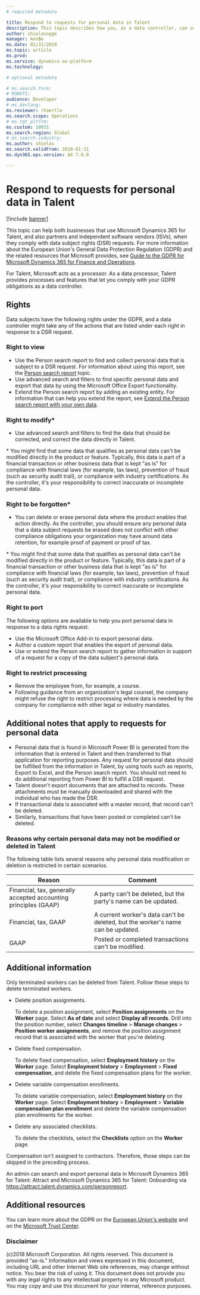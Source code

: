 ```yaml
---
# required metadata

title: Respond to requests for personal data in Talent
description: This topic describes how you, as a data controller, can use Microsoft Dynamics 365 for Talent as a data processor to help you respond to a request for data under the European Union's General Data Protection Regulation (GDPR).
author: shielasogge
manager: AnnBe
ms.date: 01/31/2018
ms.topic: article
ms.prod: 
ms.service: dynamics-ax-platform
ms.technology: 

# optional metadata

# ms.search.form: 
# ROBOTS: 
audience: Developer
# ms.devlang: 
ms.reviewer: rhaertle
ms.search.scope: Operations
# ms.tgt_pltfrm: 
ms.custom: 10031
ms.search.region: Global
# ms.search.industry: 
ms.author: shielas
ms.search.validFrom: 2018-01-31
ms.dyn365.ops.version: AX 7.0.0

---
```



# Respond to requests for personal data in Talent

[!include [banner](../includes/banner.md)]

This topic can help both businesses that use Microsoft Dynamics 365 for Talent, and also partners and independent software vendors (ISVs), when they comply with data subject rights (DSR) requests. For more information about the European Union's General Data Protection Regulation (GDPR) and the related resources that Microsoft provides, see [Guide to the GDPR for Microsoft Dynamics 365 for Finance and Operations](./gdpr-guide.md).

For Talent, Microsoft acts as a processor. As a data processor, Talent provides processes and features that let you comply with your GDPR obligations as a data controller.

## Rights

Data subjects have the following rights under the GDPR, and a data controller might take any of the actions that are listed under each right in response to a DSR request. 

### Right to view

+ Use the Person search report to find and collect personal data that is subject to a DSR request. For information about using this report, see the [Person search report](gdpr-person-search-report.md) topic.  
+ Use advanced search and filters to find specific personal data and export that data by using the Microsoft Office Export functionality.
+ Extend the Person search report by adding an existing entity. For information that can help you extend the report, see [Extend the Person search report with your own data](gdpr-extend-person-search-report.md).

### Right to modify\*

+ Use advanced search and filters to find the data that should be corrected, and correct the data directly in Talent.

\* You might find that some data that qualifies as personal data can't be modified directly in the product or feature. Typically, this data is part of a financial transaction or other business data that is kept "as is" for compliance with financial laws (for example, tax laws), prevention of fraud (such as security audit trail), or compliance with industry certifications. As the controller, it's your responsibility to correct inaccurate or incomplete personal data.

### Right to be forgotten\*

+ You can delete or erase personal data where the product enables that action directly. As the controller, you should ensure any personal data that a data subject requests be erased does not conflict with other compliance obligations your organization may have around data retention, for example proof of payment or proof of tax.

\* You might find that some data that qualifies as personal data can't be modified directly in the product or feature. Typically, this data is part of a financial transaction or other business data that is kept "as is" for compliance with financial laws (for example, tax laws), prevention of fraud (such as security audit trail), or compliance with industry certifications. As the controller, it's your responsibility to correct inaccurate or incomplete personal data.

### Right to port
The following options are available to help you port personal data in response to a data rights request. 

+ Use the Microsoft Office Add-in to export personal data.
+ Author a custom report that enables the export of personal data.
+ Use or extend the Person search report to gather information in support of a request for a copy of the data subject's personal data.

### Right to restrict processing

+ Remove the employee from, for example, a course.
+ Following guidance from an organization's legal counsel, the company might refuse the right to restrict processing where data is needed by the company for compliance with other legal or industry mandates.

## Additional notes that apply to requests for personal data

+ Personal data that is found in Microsoft Power BI is generated from the information that is entered in Talent and then transferred to that application for reporting purposes. Any request for personal data should be fulfilled from the information in Talent, by using tools such as reports, Export to Excel, and the Person search report. You should not need to do additional reporting from Power BI to fulfill a DSR request. 
+ Talent doesn't export documents that are attached to records. These attachments must be manually downloaded and shared with the individual who has made the DSR.
+ If transactional data is associated with a master record, that record can't be deleted. 
+ Similarly, transactions that have been posted or completed can't be deleted.

### Reasons why certain personal data may not be modified or deleted in Talent

The following table lists several reasons why personal data modification or deletion is restricted in certain scenarios.

| Reason | Comment |
|--------|---------|
| Financial, tax, generally accepted accounting principles (GAAP) | A party can't be deleted, but the party's name can be updated. |
| Financial, tax, GAAP | A current worker's data can't be deleted, but the worker's name can be updated. | 
| GAAP | Posted or completed transactions can't be modified. |

## Additional information

Only terminated workers can be deleted from Talent. Follow these steps to delete terminated workers.

+ Delete position assignments. 

    To delete a position assignment, select **Position assignments** on the **Worker** page. Select **As of date** and select **Display all records**. Drill into the position number, select **Changes timeline** &gt; **Manage changes** &gt; **Position worker assignments**, and remove the position assignment record that is associated with the worker that you're deleting.

+ Delete fixed compensation.

    To delete fixed compensation, select **Employment history** on the **Worker** page. Select **Employment history** &gt; **Employment** &gt; **Fixed compensation**, and delete the fixed compensation plans for the worker.

+ Delete variable compensation enrollments.

    To delete variable compensation, select **Employment history** on the **Worker** page. Select **Employment history** &gt; **Employment** &gt; **Variable compensation plan enrollment** and delete the variable compensation plan enrollments for the worker.

+ Delete any associated checklists.

    To delete the checklists, select the **Checklists** option on the **Worker** page.

Compensation isn't assigned to contractors. Therefore, those steps can be skipped in the preceding process.

An admin can search and export personal data in Microsoft Dynamics 365 for Talent: Attract and Microsoft Dynamics 365 for Talent: Onboarding via <https://attract.talent.dynamics.com/personreport>.

## Additional resources
You can learn more about the GDPR on the [European Union's website](https://europa.eu/) and on the [Microsoft Trust Center](https://www.microsoft.com/TrustCenter/Privacy/gdpr/default.aspx).



### Disclaimer
(c)2018 Microsoft Corporation. All rights reserved. This document is provided "as-is." Information and views expressed in this document, including URL and other Internet Web site references, may change without notice. You bear the risk of using it. This document does not provide you with any legal rights to any intellectual property in any Microsoft product. You may copy and use this document for your internal, reference purposes.
